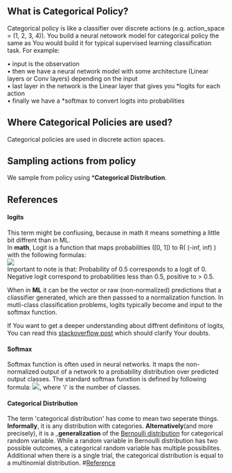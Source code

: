## What is Categorical Policy?
Categorical policy is like a classifier over discrete actions (e.g. action_space = (1, 2, 3, 4)).
You build a neural netowork model for categorical policy the same as You would build it for typical supervised learning  classification task. For example:  
  
• input is the observation  
• then we have a neural network model with some architecture (Linear layers or Conv layers)
   depending on the input  
• last layer in the network is the Linear layer that gives you *logits for each action  
• finally we have a *softmax to convert logits into probabilities  

## Where Categorical Policies are used?
Categorical policies are used in discrete action spaces.

## Sampling actions from policy
We sample from policy using *__Categorical Distribution__.
## References
#### logits  
This term might be confiusing, because in math it means something a little bit diffrent than in ML.  
In __math__, Logit is a function that maps probabilities ([0, 1]) to R( (-inf, inf) ) with the following formulas:  
![](https://i.stack.imgur.com/zto5q.png)  
Important to note is that: Probability of 0.5 corresponds to a logit of 0. Negative logit correspond to probabilities less than 0.5, positive to > 0.5.

When in __ML__ it can be the vector or raw (non-normalized) predictions that a cliassifier generated, which are then passsed to a normalization function. In mutli-class classification problems, logits typically become and input to the softmax function.

If You want to get a deeper understanding about diffrent definitons of logits, You can read this [stackoverflow post](https://stackoverflow.com/questions/41455101/what-is-the-meaning-of-the-word-logits-in-tensorflow) which should clarify Your doubts.
#### Softmax
Softmax function is often used in neural networks. It maps the non-normalized output of a network to a probability distribution over predicted output classes. The standard softmax funxtion is defined by following formula:
![](https://i.stack.imgur.com/iP8Du.png), where 'i' is the number of classes.
#### Categorical Distribution
The term 'categorical distribution' has come to mean two seperate things. __Informally__, it is any
distribution with categories. __Alternatively__(and more precisely), it is a ___generalization__ of the [Bernoulli distribution](https://towardsdatascience.com/understanding-bernoulli-and-binomial-distributions-a1eef4e0da8f) for categorical random variable. While a random variable in Bernoulli distribution has two possible outcomes, a categorical random variable
has multiple possibilites. Additional when there is a single trial, the categorical distribution is equal to a multinomial
distribution. #[Reference](https://www.statisticshowto.com/categorical-distribution)
